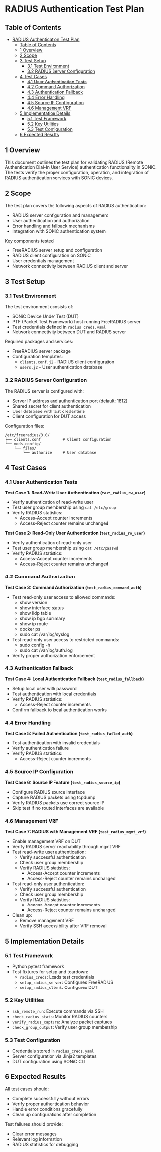 # RADIUS Authentication Test Plan

## Table of Contents
- [RADIUS Authentication Test Plan](#radius-authentication-test-plan)
  - [Table of Contents](#table-of-contents)
  - [1 Overview](#1-overview)
  - [2 Scope](#2-scope)
  - [3 Test Setup](#3-test-setup)
    - [3.1 Test Environment](#31-test-environment)
    - [3.2 RADIUS Server Configuration](#32-radius-server-configuration)
  - [4 Test Cases](#4-test-cases)
    - [4.1 User Authentication Tests](#41-user-authentication-tests)
    - [4.2 Command Authorization](#42-command-authorization)
    - [4.3 Authentication Fallback](#43-authentication-fallback)
    - [4.4 Error Handling](#44-error-handling)
    - [4.5 Source IP Configuration](#45-source-ip-configuration)
    - [4.6 Management VRF](#46-management-vrf)
  - [5 Implementation Details](#5-implementation-details)
    - [5.1 Test Framework](#51-test-framework)
    - [5.2 Key Utilities](#52-key-utilities)
    - [5.3 Test Configuration](#53-test-configuration)
  - [6 Expected Results](#6-expected-results)

## 1 Overview

This document outlines the test plan for validating RADIUS (Remote Authentication Dial-In User Service) authentication functionality in SONiC. The tests verify the proper configuration, operation, and integration of RADIUS authentication services with SONiC devices.

## 2 Scope

The test plan covers the following aspects of RADIUS authentication:
- RADIUS server configuration and management
- User authentication and authorization
- Error handling and fallback mechanisms
- Integration with SONiC authentication system

Key components tested:
- FreeRADIUS server setup and configuration
- RADIUS client configuration on SONiC
- User credentials management
- Network connectivity between RADIUS client and server

## 3 Test Setup

### 3.1 Test Environment

The test environment consists of:
- SONiC Device Under Test (DUT)
- PTF (Packet Test Framework) host running FreeRADIUS server
- Test credentials defined in `radius_creds.yaml`
- Network connectivity between DUT and RADIUS server

Required packages and services:
- FreeRADIUS server package
- Configuration templates:
  * `clients.conf.j2` - RADIUS client configuration
  * `users.j2` - User authentication database

### 3.2 RADIUS Server Configuration

The RADIUS server is configured with:
- Server IP address and authentication port (default: 1812)
- Shared secret for client authentication
- User database with test credentials
- Client configuration for DUT access

Configuration files:
```
/etc/freeradius/3.0/
├── clients.conf          # Client configuration
└── mods-config/
    └── files/
        └── authorize     # User database
```

## 4 Test Cases

### 4.1 User Authentication Tests

**Test Case 1: Read-Write User Authentication (`test_radius_rw_user`)**
- Verify authentication of read-write user
- Test user group membership using `cat /etc/group`
- Verify RADIUS statistics:
  * Access-Accept counter increments
  * Access-Reject counter remains unchanged

**Test Case 2: Read-Only User Authentication (`test_radius_ro_user`)**
- Verify authentication of read-only user
- Test user group membership using `cat /etc/passwd`
- Verify RADIUS statistics:
  * Access-Accept counter increments
  * Access-Reject counter remains unchanged

### 4.2 Command Authorization

**Test Case 3: Command Authorization (`test_radius_command_auth`)**
- Test read-only user access to allowed commands:
  * show version
  * show interface status
  * show lldp table
  * show ip bgp summary
  * show ip route
  * docker ps
  * sudo cat /var/log/syslog
- Test read-only user access to restricted commands:
  * sudo config -h
  * sudo cat /var/log/auth.log
- Verify proper authorization enforcement

### 4.3 Authentication Fallback

**Test Case 4: Local Authentication Fallback (`test_radius_fallback`)**
- Setup local user with password
- Test authentication with local credentials
- Verify RADIUS statistics:
  * Access-Reject counter increments
- Confirm fallback to local authentication works

### 4.4 Error Handling

**Test Case 5: Failed Authentication (`test_radius_failed_auth`)**
- Test authentication with invalid credentials
- Verify authentication failure
- Verify RADIUS statistics:
  * Access-Reject counter increments

### 4.5 Source IP Configuration

**Test Case 6: Source IP Feature (`test_radius_source_ip`)**
- Configure RADIUS source interface
- Capture RADIUS packets using tcpdump
- Verify RADIUS packets use correct source IP
- Skip test if no routed interfaces are available

### 4.6 Management VRF

**Test Case 7: RADIUS with Management VRF (`test_radius_mgmt_vrf`)**
- Enable management VRF on DUT
- Verify RADIUS server reachability through mgmt VRF
- Test read-write user authentication:
  * Verify successful authentication
  * Check user group membership
  * Verify RADIUS statistics:
    - Access-Accept counter increments
    - Access-Reject counter remains unchanged
- Test read-only user authentication:
  * Verify successful authentication
  * Check user group membership
  * Verify RADIUS statistics:
    - Access-Accept counter increments
    - Access-Reject counter remains unchanged
- Clean up:
  * Remove management VRF
  * Verify SSH accessibility after VRF removal

## 5 Implementation Details

### 5.1 Test Framework
- Python pytest framework
- Test fixtures for setup and teardown:
  * `radius_creds`: Loads test credentials
  * `setup_radius_server`: Configures FreeRADIUS
  * `setup_radius_client`: Configures DUT

### 5.2 Key Utilities
- `ssh_remote_run`: Execute commands via SSH
- `check_radius_stats`: Monitor RADIUS counters
- `verify_radius_capture`: Analyze packet captures
- `check_group_output`: Verify user group membership

### 5.3 Test Configuration
- Credentials stored in `radius_creds.yaml`
- Server configuration via Jinja2 templates
- DUT configuration using SONiC CLI

## 6 Expected Results

All test cases should:
- Complete successfully without errors
- Verify proper authentication behavior
- Handle error conditions gracefully
- Clean up configurations after completion

Test failures should provide:
- Clear error messages
- Relevant log information
- RADIUS statistics for debugging
